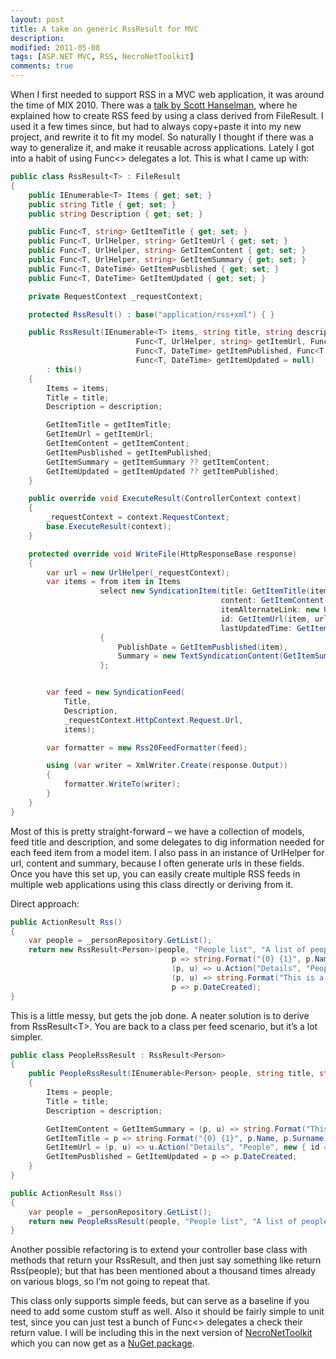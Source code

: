 ```yaml
---
layout: post
title: A take on generic RssResult for MVC
description:
modified: 2011-05-08
tags: [ASP.NET MVC, RSS, NecroNetToolkit]
comments: true
---
```

When I first needed to support RSS in a MVC web application, it was
around the time of MIX 2010. There was a [talk by Scott
Hanselman](http://channel9.msdn.com/events/MIX/MIX10/FT07), where he
explained how to create RSS feed by using a class derived from
FileResult. I used it a few times since, but had to always copy+paste it
into my new project, and rewrite it to fit my model. So naturally I
thought if there was a way to generalize it, and make it reusable across
applications. Lately I got into a habit of using Func&lt;&gt; delegates
a lot. This is what I came up with:

```csharp
public class RssResult<T> : FileResult
{
    public IEnumerable<T> Items { get; set; }
    public string Title { get; set; }
    public string Description { get; set; }

    public Func<T, string> GetItemTitle { get; set; }
    public Func<T, UrlHelper, string> GetItemUrl { get; set; }
    public Func<T, UrlHelper, string> GetItemContent { get; set; }
    public Func<T, UrlHelper, string> GetItemSummary { get; set; }
    public Func<T, DateTime> GetItemPusblished { get; set; }
    public Func<T, DateTime> GetItemUpdated { get; set; }

    private RequestContext _requestContext;

    protected RssResult() : base("application/rss+xml") { }

    public RssResult(IEnumerable<T> items, string title, string description, Func<T, string> getItemTitle,
                            Func<T, UrlHelper, string> getItemUrl, Func<T, UrlHelper, string> getItemContent,
                            Func<T, DateTime> getItemPublished, Func<T, UrlHelper, string> getItemSummary = null,
                            Func<T, DateTime> getItemUpdated = null)
        : this()
    {
        Items = items;
        Title = title;
        Description = description;

        GetItemTitle = getItemTitle;
        GetItemUrl = getItemUrl;
        GetItemContent = getItemContent;
        GetItemPusblished = getItemPublished;
        GetItemSummary = getItemSummary ?? getItemContent;
        GetItemUpdated = getItemUpdated ?? getItemPublished;
    }

    public override void ExecuteResult(ControllerContext context)
    {
        _requestContext = context.RequestContext;
        base.ExecuteResult(context);
    }

    protected override void WriteFile(HttpResponseBase response)
    {
        var url = new UrlHelper(_requestContext);
        var items = from item in Items
                    select new SyndicationItem(title: GetItemTitle(item),
                                               content: GetItemContent(item, url),
                                               itemAlternateLink: new Uri(GetItemUrl(item, url)),
                                               id: GetItemUrl(item, url),
                                               lastUpdatedTime: GetItemUpdated(item))
                    {
                        PublishDate = GetItemPusblished(item),
                        Summary = new TextSyndicationContent(GetItemSummary(item, url), TextSyndicationContentKind.XHtml)
                    };


        var feed = new SyndicationFeed(
            Title,
            Description,
            _requestContext.HttpContext.Request.Url,
            items);

        var formatter = new Rss20FeedFormatter(feed);

        using (var writer = XmlWriter.Create(response.Output))
        {
            formatter.WriteTo(writer);
        }
    }
}
```

Most of this is pretty straight-forward – we have a collection of
models, feed title and description, and some delegates to dig
information needed for each feed item from a model item. I also pass in
an instance of UrlHelper for url, content and summary, because I often
generate urls in these fields. Once you have this set up, you can easily
create multiple RSS feeds in multiple web applications using this class
directly or deriving from it.

Direct approach:

```csharp
public ActionResult Rss()
{
    var people = _personRepository.GetList();
    return new RssResult<Person>(people, "People list", "A list of people",
                                    p => string.Format("{0} {1}", p.Name, p.Surname),
                                    (p, u) => u.Action("Details", "People", new {id = p.Id}, "http"),
                                    (p, u) => string.Format("This is a description of {0} {1}", p.Name, p.Surname),
                                    p => p.DateCreated);
}
```

This is a little messy, but gets the job done. A neater solution is to
derive from RssResult&lt;T&gt;. You are back to a class per feed
scenario, but it’s a lot simpler.

```csharp
public class PeopleRssResult : RssResult<Person>
{
    public PeopleRssResult(IEnumerable<Person> people, string title, string description)
    {
        Items = people;
        Title = title;
        Description = description;

        GetItemContent = GetItemSummary = (p, u) => string.Format("This is a description of {0} {1}", p.Name, p.Surname);
        GetItemTitle = p => string.Format("{0} {1}", p.Name, p.Surname);
        GetItemUrl = (p, u) => u.Action("Details", "People", new { id = p.Id }, "http");
        GetItemPusblished = GetItemUpdated = p => p.DateCreated;
    }
}
```

```csharp
public ActionResult Rss()
{
    var people = _personRepository.GetList();
    return new PeopleRssResult(people, "People list", "A list of people");
}
```

Another possible refactoring is to extend your controller base class
with methods that return your RssResult, and then just say something
like return Rss(people); but that has been mentioned about a thousand
times already on various blogs, so I’m not going to repeat that.

This class only supports simple feeds, but can serve as a baseline if
you need to add some custom stuff as well. Also it should be fairly
simple to unit test, since you can just test a bunch of Func&lt;&gt;
delegates a check their return value. I will be including this in the
next version of
[NecroNetToolkit](https://github.com/Necroskillz/NecroNetToolkit) which
you can now get as a [NuGet
package](http://www.nuget.org/List/Packages/NecroNetToolkit).

